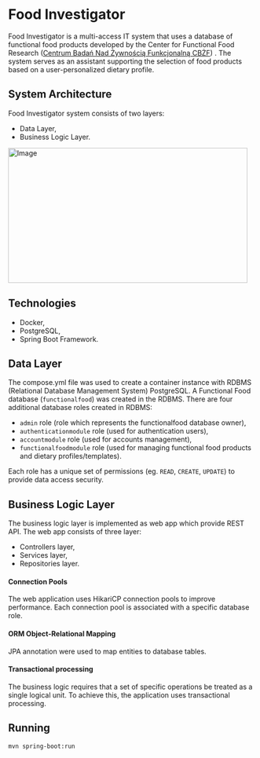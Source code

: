 # Food Investigator 

Food Investigator is a multi-access IT system that uses a database of functional food products developed by the Center for Functional Food Research ([Centrum Badań Nad Żywnością Funkcjonalną CBŻF](https://f-food.pl/)) . The system serves as an assistant supporting the selection of food products based on a user-personalized dietary profile.

## System Architecture
Food Investigator system consists of two layers:
- Data Layer,
- Business Logic Layer.
<img width="487" height="275" alt="Image" src="https://github.com/user-attachments/assets/b2b34a31-c800-4590-b269-65320ac337f0" />

## Technologies
- Docker,
- PostgreSQL,
- Spring Boot Framework.

## Data Layer
The compose.yml file was used to create a container instance with RDBMS (Relational Database Management System) PostgreSQL. 
A Functional Food database (`functionalfood`) was created in the RDBMS. There are four additional database roles created in RDBMS:
- `admin` role (role which represents the functionalfood database owner),
- `authenticationmodule` role (used for authentication users),
- `accountmodule` role (used for accounts management),
- `functionalfoodmodule` role (used for managing functional food products and dietary profiles/templates).

Each role has a unique set of permissions (eg. `READ`, `CREATE`, `UPDATE`) to provide data access security.

##  Business Logic Layer
The business logic layer is implemented as web app which provide REST API. The web app consists of three layer:
- Controllers layer,
- Services layer,
- Repositories layer.

#### Connection Pools
The web application uses HikariCP connection pools to improve performance. Each connection pool is associated with a specific database role.

#### ORM Object-Relational Mapping 
JPA annotation were used to map entities to database tables. 

#### Transactional processing
The business logic requires that a set of specific operations be treated as a single logical unit. To achieve this, the application uses transactional processing. 

## Running
```console
mvn spring-boot:run
```

